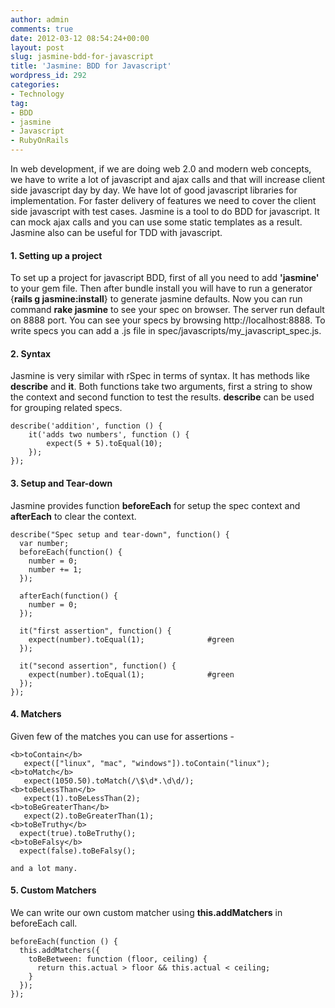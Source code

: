 ```yaml
---
author: admin
comments: true
date: 2012-03-12 08:54:24+00:00
layout: post
slug: jasmine-bdd-for-javascript
title: 'Jasmine: BDD for Javascript'
wordpress_id: 292
categories:
- Technology
tag:
- BDD
- jasmine
- Javascript
- RubyOnRails
---
```


In web development, if we are doing web 2.0 and modern web concepts, we have to write a lot of javascript and ajax calls and that will increase client side javascript day by day. We have lot of good javascript libraries for implementation. For faster delivery of features we need to cover the client side javascript with test cases. Jasmine is a tool to do BDD for javascript. It can mock ajax calls and you can use some static templates as a result. Jasmine also can be useful for TDD with javascript.



#### 1. Setting up a project


To set up a project for javascript BDD, first of all you need to add **'jasmine'** to your gem file. Then after bundle install you will have to run a generator {**rails g jasmine:install**} to generate jasmine defaults. Now you can run command **rake jasmine** to see your spec on browser. The server run default on 8888 port. You can see your specs by browsing http://localhost:8888. To write specs you can add a .js file in spec/javascripts/my_javascript_spec.js.



#### 2. Syntax 


Jasmine is very similar with rSpec in terms of syntax. It has methods like **describe** and **it**. Both functions take two arguments, first a string to show the context and second function to test the results. **describe** can be used for grouping related specs. 

    
    
    describe('addition', function () {  
        it('adds two numbers', function () {  
            expect(5 + 5).toEqual(10);  
        });  
    }); 
    





#### 3. Setup and Tear-down


Jasmine provides function **beforeEach** for setup the spec context and **afterEach** to clear the context. 

    
    
    describe("Spec setup and tear-down", function() {
      var number;
      beforeEach(function() {
        number = 0;
        number += 1;
      });
    
      afterEach(function() {
        number = 0;
      });
    
      it("first assertion", function() {
        expect(number).toEqual(1);              #green
      });
    
      it("second assertion", function() {
        expect(number).toEqual(1);              #green
      });
    });
    





#### 4. Matchers


Given few of the matches you can use for assertions - 

    
    
    <b>toContain</b>
       expect(["linux", "mac", "windows"]).toContain("linux");  
    <b>toMatch</b>
       expect(1050.50).toMatch(/\$\d*.\d\d/);
    <b>toBeLessThan</b>
       expect(1).toBeLessThan(2);  
    <b>toBeGreaterThan</b>
       expect(2).toBeGreaterThan(1);
    <b>toBeTruthy</b>
      expect(true).toBeTruthy(); 
    <b>toBeFalsy</b>
      expect(false).toBeFalsy();  
    
    and a lot many.
    


 


#### 5. Custom Matchers


We can write our own custom matcher using **this.addMatchers** in beforeEach call. 

    
    
    beforeEach(function () {  
      this.addMatchers({  
        toBeBetween: function (floor, ceiling) {  
          return this.actual > floor && this.actual < ceiling;  
        }  
      });  
    });  
    
